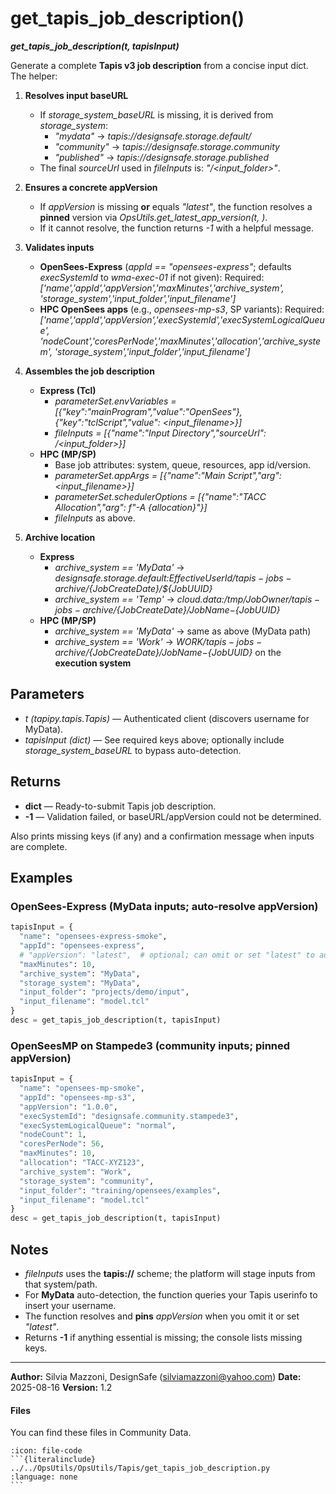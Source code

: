 # get_tapis_job_description()

***get_tapis_job_description(t, tapisInput)***

Generate a complete **Tapis v3 job description** from a concise input dict. The helper:

1. **Resolves input baseURL**
   - If *storage_system_baseURL* is missing, it is derived from *storage_system*:
     - *"mydata"*    → *tapis://designsafe.storage.default/<username>*
     - *"community"* → *tapis://designsafe.storage.community*
     - *"published"* → *tapis://designsafe.storage.published*
   - The final *sourceUrl* used in *fileInputs* is: *"<baseURL>/<input_folder>"*.

2. **Ensures a concrete appVersion**
   - If *appVersion* is missing **or** equals *"latest"*, the function resolves a **pinned** version via *OpsUtils.get_latest_app_version(t, <appId>)*.
   - If it cannot resolve, the function returns *-1* with a helpful message.

3. **Validates inputs**
   - **OpenSees-Express** (*appId == "opensees-express"*; defaults *execSystemId* to *wma-exec-01* if not given):
     Required:
     *['name','appId','appVersion','maxMinutes','archive_system',
       'storage_system','input_folder','input_filename']*
   - **HPC OpenSees apps** (e.g., *opensees-mp-s3*, SP variants):
     Required:
     *['name','appId','appVersion','execSystemId','execSystemLogicalQueue',
       'nodeCount','coresPerNode','maxMinutes','allocation','archive_system',
       'storage_system','input_folder','input_filename']*

4. **Assembles the job description**
   - **Express (Tcl)**
     - *parameterSet.envVariables = [{"key":"mainProgram","value":"OpenSees"},
                                     {"key":"tclScript","value": <input_filename>}]*
     - *fileInputs = [{"name":"Input Directory","sourceUrl": <base>/<input_folder>}]*
   - **HPC (MP/SP)**
     - Base job attributes: system, queue, resources, app id/version.
     - *parameterSet.appArgs = [{"name":"Main Script","arg": <input_filename>}]*
     - *parameterSet.schedulerOptions = [{"name":"TACC Allocation","arg": f"-A {allocation}"}]*
     - *fileInputs* as above.

5. **Archive location**
   - **Express**
     - *archive_system == 'MyData'* → *designsafe.storage.default:${EffectiveUserId}/tapis-jobs-archive/${JobCreateDate}/${JobUUID}*
     - *archive_system == 'Temp'*   → *cloud.data:/tmp/${JobOwner}/tapis-jobs-archive/${JobCreateDate}/${JobName}-${JobUUID}*
   - **HPC (MP/SP)**
     - *archive_system == 'MyData'* → same as above (MyData path)
     - *archive_system == 'Work'*   → *${WORK}/tapis-jobs-archive/${JobCreateDate}/${JobName}-${JobUUID}* on the **execution system**

## Parameters

- *t* *(tapipy.tapis.Tapis)* — Authenticated client (discovers username for MyData).
- *tapisInput* *(dict)* — See required keys above; optionally include
  *storage_system_baseURL* to bypass auto-detection.

## Returns

- **dict** — Ready-to-submit Tapis job description.  
- **-1** — Validation failed, or baseURL/appVersion could not be determined.

Also prints missing keys (if any) and a confirmation message when inputs are complete.

## Examples

### OpenSees-Express (MyData inputs; auto-resolve appVersion)
```python
tapisInput = {
  "name": "opensees-express-smoke",
  "appId": "opensees-express",
  # "appVersion": "latest",  # optional; can omit or set "latest" to auto-resolve
  "maxMinutes": 10,
  "archive_system": "MyData",
  "storage_system": "MyData",
  "input_folder": "projects/demo/input",
  "input_filename": "model.tcl"
}
desc = get_tapis_job_description(t, tapisInput)
````

### OpenSeesMP on Stampede3 (community inputs; pinned appVersion)

```python
tapisInput = {
  "name": "opensees-mp-smoke",
  "appId": "opensees-mp-s3",
  "appVersion": "1.0.0",
  "execSystemId": "designsafe.community.stampede3",
  "execSystemLogicalQueue": "normal",
  "nodeCount": 1,
  "coresPerNode": 56,
  "maxMinutes": 10,
  "allocation": "TACC-XYZ123",
  "archive_system": "Work",
  "storage_system": "community",
  "input_folder": "training/opensees/examples",
  "input_filename": "model.tcl"
}
desc = get_tapis_job_description(t, tapisInput)
```

## Notes

* *fileInputs* uses the **tapis\://** scheme; the platform will stage inputs from that system/path.
* For **MyData** auto-detection, the function queries your Tapis userinfo to insert your username.
* The function resolves and **pins** *appVersion* when you omit it or set *"latest"*.
* Returns **-1** if anything essential is missing; the console lists missing keys.

---

**Author:** Silvia Mazzoni, DesignSafe ([silviamazzoni@yahoo.com](mailto:silviamazzoni@yahoo.com))
**Date:** 2025-08-16
**Version:** 1.2

#### Files

You can find these files in Community Data.

````{dropdown} get_tapis_job_description.py
:icon: file-code
```{literalinclude} ../../OpsUtils/OpsUtils/Tapis/get_tapis_job_description.py
:language: none
```
````
